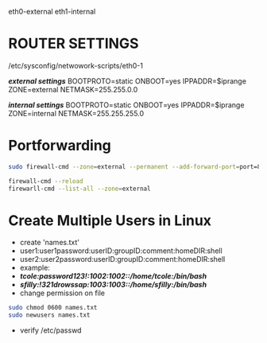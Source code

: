 eth0-external
eth1-internal


# ROUTER SETTINGS
/etc/sysconfig/netwowork-scripts/eth0-1

***external settings***
BOOTPROTO=static
ONBOOT=yes
IPPADDR=$iprange
ZONE=external
NETMASK=255.255.0.0

***internal settings***
BOOTPROTO=static
ONBOOT=yes
IPPADDR=$iprange
ZONE=internal
NETMASK=255.255.255.0

# Portforwarding

```bash
sudo firewall-cmd --zone=external --permanent --add-forward-port=port=80:proto=tcp:toport=80:toaddr=192.168.#.2
```
```bash
firewall-cmd --reload
firewarll-cmd --list-all --zone=external
```

# Create Multiple Users in Linux
- create 'names.txt'
- user1:user1password:userID:groupID:comment:homeDIR:shell
- user2:user2password:userID:groupID:comment:homeDIR:shell
- example:
- ***tcole:password123!:1002:1002::/home/tcole:/bin/bash***
- ***sfilly:!321drowssap:1003:1003::/home/sfilly:/bin/bash***
- change permission on file
```bash
sudo chmod 0600 names.txt
sudo newusers names.txt
```
- verify /etc/passwd

